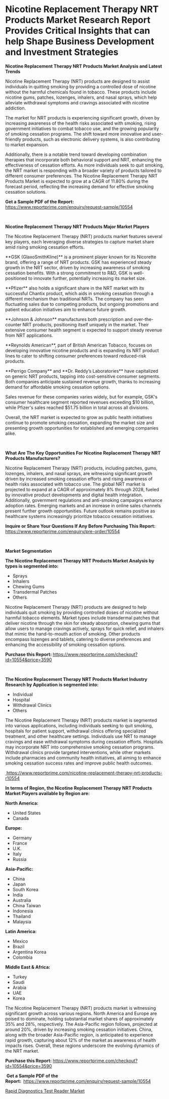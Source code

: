 <p><h1>Nicotine Replacement Therapy NRT Products Market Research Report Provides Critical Insights that can help Shape Business Development and Investment Strategies</h1></p><p><strong>Nicotine Replacement Therapy NRT Products Market Analysis and Latest Trends</strong></p>
<p><p>Nicotine Replacement Therapy (NRT) products are designed to assist individuals in quitting smoking by providing a controlled dose of nicotine without the harmful chemicals found in tobacco. These products include nicotine gums, patches, lozenges, inhalers, and nasal sprays, which help alleviate withdrawal symptoms and cravings associated with nicotine addiction.</p><p>The market for NRT products is experiencing significant growth, driven by increasing awareness of the health risks associated with smoking, rising government initiatives to combat tobacco use, and the growing popularity of smoking cessation programs. The shift toward more innovative and user-friendly products, such as electronic delivery systems, is also contributing to market expansion. </p><p>Additionally, there is a notable trend toward developing combination therapies that incorporate both behavioral support and NRT, enhancing the effectiveness of cessation efforts. As more individuals seek to quit smoking, the NRT market is responding with a broader variety of products tailored to different consumer preferences. The Nicotine Replacement Therapy NRT Products Market is expected to grow at a CAGR of 11.80% during the forecast period, reflecting the increasing demand for effective smoking cessation solutions.</p></p>
<p><strong>Get a Sample PDF of the Report:&nbsp;</strong> <a href="https://www.reportprime.com/enquiry/request-sample/10554?utm_campaign=3228&utm_medium=2&utm_source=Github&utm_content=ia&utm_term=20032025&utm_id=nicotine-replacement-therapy-nrt-products">https://www.reportprime.com/enquiry/request-sample/10554</a></p>
<p>&nbsp;</p>
<p><strong>Nicotine Replacement Therapy NRT Products Major Market Players</strong></p>
<p><p>The Nicotine Replacement Therapy (NRT) products market features several key players, each leveraging diverse strategies to capture market share amid rising smoking cessation efforts. </p><p>**GSK (GlaxoSmithKline)** is a prominent player known for its Nicorette brand, offering a range of NRT products. GSK has experienced steady growth in the NRT sector, driven by increasing awareness of smoking cessation benefits. With a strong commitment to R&D, GSK is well-positioned to innovate further, potentially increasing its market size.</p><p>**Pfizer** also holds a significant share in the NRT market with its successful Chantix product, which aids in smoking cessation through a different mechanism than traditional NRTs. The company has seen fluctuating sales due to competing products, but ongoing promotions and patient education initiatives aim to enhance future growth.</p><p>**Johnson & Johnson** manufactures both prescription and over-the-counter NRT products, positioning itself uniquely in the market. Their extensive consumer health segment is expected to support steady revenue from NRT applications.</p><p>**Reynolds American**, part of British American Tobacco, focuses on developing innovative nicotine products and is expanding its NRT product lines to cater to shifting consumer preferences toward reduced-risk products.</p><p>**Perrigo Company** and **Dr. Reddy’s Laboratories** have capitalized on generic NRT products, tapping into cost-sensitive consumer segments. Both companies anticipate sustained revenue growth, thanks to increasing demand for affordable smoking cessation options.</p><p>Sales revenue for these companies varies widely, but for example, GSK's consumer healthcare segment reported revenues exceeding $10 billion, while Pfizer's sales reached $51.75 billion in total across all divisions.</p><p>Overall, the NRT market is expected to grow as public health initiatives continue to promote smoking cessation, expanding the market size and presenting growth opportunities for established and emerging companies alike.</p></p>
<p>&nbsp;</p>
<p><strong>What Are The Key Opportunities For Nicotine Replacement Therapy NRT Products Manufacturers?</strong></p>
<p><p>Nicotine Replacement Therapy (NRT) products, including patches, gums, lozenges, inhalers, and nasal sprays, are witnessing significant growth driven by increased smoking cessation efforts and rising awareness of health risks associated with tobacco use. The global NRT market is projected to expand at a CAGR of approximately 8% through 2028, fueled by innovative product developments and digital health integration. Additionally, government regulations and anti-smoking campaigns enhance adoption rates. Emerging markets and an increase in online sales channels present further growth opportunities. Future outlook remains positive as healthcare systems increasingly prioritize tobacco cessation initiatives.</p></p>
<p><strong>Inquire or Share Your Questions If Any Before Purchasing This Report:</strong> <a href="https://www.reportprime.com/enquiry/pre-order/10554?utm_campaign=3228&utm_medium=2&utm_source=Github&utm_content=ia&utm_term=20032025&utm_id=nicotine-replacement-therapy-nrt-products">https://www.reportprime.com/enquiry/pre-order/10554</a></p>
<p>&nbsp;</p>
<p><strong>Market Segmentation</strong></p>
<p><strong>The Nicotine Replacement Therapy NRT Products Market Analysis by types is segmented into:</strong></p>
<p><ul><li>Sprays</li><li>Inhalers</li><li>Chewing Gums</li><li>Transdermal Patches</li><li>Others</li></ul></p>
<p><p>Nicotine Replacement Therapy (NRT) products are designed to help individuals quit smoking by providing controlled doses of nicotine without harmful tobacco elements. Market types include transdermal patches that deliver nicotine through the skin for steady absorption, chewing gums that allow users to manage cravings actively, sprays for quick relief, and inhalers that mimic the hand-to-mouth action of smoking. Other products encompass lozenges and tablets, catering to diverse preferences and enhancing the accessibility of smoking cessation options.</p></p>
<p><strong>Purchase this Report:&nbsp;</strong><a href="https://www.reportprime.com/checkout?id=10554&price=3590&utm_campaign=3228&utm_medium=2&utm_source=Github&utm_content=ia&utm_term=20032025&utm_id=nicotine-replacement-therapy-nrt-products">https://www.reportprime.com/checkout?id=10554&price=3590</a></p>
<p>&nbsp;</p>
<p><strong>The Nicotine Replacement Therapy NRT Products Market Industry Research by Application is segmented into:</strong></p>
<p><ul><li>Individual</li><li>Hospital</li><li>Withdrawal Clinics</li><li>Others</li></ul></p>
<p><p>The Nicotine Replacement Therapy (NRT) products market is segmented into various applications, including individuals seeking to quit smoking, hospitals for patient support, withdrawal clinics offering specialized treatment, and other healthcare settings. Individuals use NRT to manage cravings and ease withdrawal symptoms during cessation efforts. Hospitals may incorporate NRT into comprehensive smoking cessation programs. Withdrawal clinics provide targeted interventions, while other markets include pharmacies and community health initiatives, all aiming to enhance smoking cessation success rates and improve public health outcomes.</p></p>
<p><a href="https://www.reportprime.com/nicotine-replacement-therapy-nrt-products-r10554?utm_campaign=3228&utm_medium=2&utm_source=Github&utm_content=ia&utm_term=20032025&utm_id=nicotine-replacement-therapy-nrt-products">&nbsp;https://www.reportprime.com/nicotine-replacement-therapy-nrt-products-r10554</a></p>
<p><strong>In terms of Region, the Nicotine Replacement Therapy NRT Products Market Players available by Region are:</strong></p>
<p>
    <p> <strong> North America: </strong>
        <ul>
            <li>United States</li>
            <li>Canada</li>
        </ul>
        </p> 
    <p> <strong> Europe: </strong>
        <ul>
            <li>Germany</li>
            <li>France</li>
            <li>U.K.</li>
            <li>Italy</li>
            <li>Russia</li>
        </ul>
        </p> 
    <p> <strong> Asia-Pacific: </strong>
        <ul>
            <li>China</li>
            <li>Japan</li>
            <li>South Korea</li>
            <li>India</li>
            <li>Australia</li>
            <li>China Taiwan</li>
            <li>Indonesia</li>
            <li>Thailand</li>
            <li>Malaysia</li>
        </ul>
        </p> 
    <p> <strong> Latin America: </strong>
        <ul>
            <li>Mexico</li>
            <li>Brazil</li>
            <li>Argentina Korea</li>
            <li>Colombia</li>
        </ul>
        </p> 
    <p> <strong> Middle East & Africa: </strong>
        <ul>
            <li>Turkey</li>
            <li>Saudi</li>
            <li>Arabia</li>
            <li>UAE</li>
            <li>Korea</li>
        </ul>
    </p>
    </p>
<p><p>The Nicotine Replacement Therapy (NRT) products market is witnessing significant growth across various regions. North America and Europe are poised to dominate, holding substantial market shares of approximately 35% and 28%, respectively. The Asia-Pacific region follows, projected at around 20%, driven by increasing smoking cessation initiatives. China, along with the broader Asia-Pacific region, is anticipated to experience rapid growth, capturing about 12% of the market as awareness of health impacts rises. Overall, these regions underscore the evolving dynamics of the NRT market.</p></p>
<p><strong>Purchase this Report: </strong><a href="https://www.reportprime.com/checkout?id=10554&price=3590&utm_campaign=3228&utm_medium=2&utm_source=Github&utm_content=ia&utm_term=20032025&utm_id=nicotine-replacement-therapy-nrt-products">https://www.reportprime.com/checkout?id=10554&price=3590</a></p>
<p>&nbsp;<strong>Get a Sample PDF of the Report:&nbsp;&nbsp;</strong><a href="https://www.reportprime.com/enquiry/request-sample/10554?utm_campaign=3228&utm_medium=2&utm_source=Github&utm_content=ia&utm_term=20032025&utm_id=nicotine-replacement-therapy-nrt-products">https://www.reportprime.com/enquiry/request-sample/10554</a></p>
<p><strong></strong></p>
<p><p><a href="https://github.com/maseykokosq1/Market-Research-Report-List-1/blob/main/rapid-diagnostics-test-reader-market.md?utm_campaign=3228&utm_medium=2&utm_source=Github&utm_content=ia&utm_term=20032025&utm_id=nicotine-replacement-therapy-nrt-products">Rapid Diagnostics Test Reader Market</a></p></p>